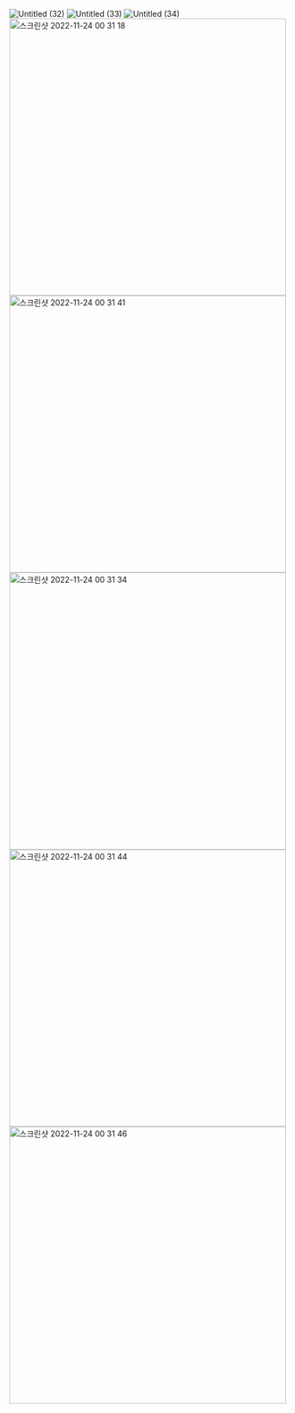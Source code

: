 
![Untitled (32)](https://user-images.githubusercontent.com/67450169/203585637-a3b9277a-16cc-4401-89cd-9249f1dcb9cc.png)
![Untitled (33)](https://user-images.githubusercontent.com/67450169/203585645-fbb33422-4cdc-449b-869e-e58bde7dd6b5.png)
![Untitled (34)](https://user-images.githubusercontent.com/67450169/203585667-0514d47d-29de-4aa1-938a-09c723942980.png)
<img width="495" alt="스크린샷 2022-11-24 00 31 18" src="https://user-images.githubusercontent.com/67450169/203597459-ab991a0c-008a-4840-8088-8480b72eafef.png">
<img width="495" alt="스크린샷 2022-11-24 00 31 41" src="https://user-images.githubusercontent.com/67450169/203597506-c8eaf379-3468-4075-8984-4ae08b375fd2.png">
<img width="495" alt="스크린샷 2022-11-24 00 31 34" src="https://user-images.githubusercontent.com/67450169/203597528-1aab5f7d-e0a1-456c-a4f0-a33da797627f.png">
<img width="495" alt="스크린샷 2022-11-24 00 31 44" src="https://user-images.githubusercontent.com/67450169/203597557-d9331724-a6e3-4caf-aaa9-5485b45ad1da.png">
<img width="495" alt="스크린샷 2022-11-24 00 31 46" src="https://user-images.githubusercontent.com/67450169/203597575-f1bfae4b-2c6e-444d-9d5f-fafed564bee0.png">
